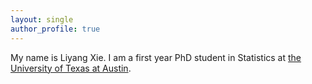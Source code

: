 ```yaml
---
layout: single
author_profile: true
---
```


My name is Liyang Xie. I am a first year PhD student in Statistics at [the University of Texas at Austin](https://www.utexas.edu/).
